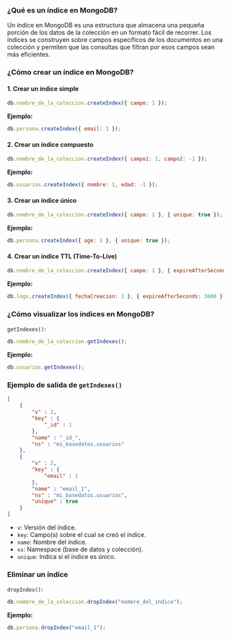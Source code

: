 ### ¿Qué es un índice en MongoDB?
Un índice en MongoDB es una estructura que almacena una pequeña porción de los datos de la colección en un formato fácil de recorrer. Los índices se construyen sobre campos específicos de los documentos en una colección y permiten que las consultas que filtran por esos campos sean más eficientes.

### ¿Cómo crear un índice en MongoDB?

#### 1. Crear un índice simple
```javascript
db.nombre_de_la_coleccion.createIndex({ campo: 1 });
```
**Ejemplo:**

```javascript
db.persona.createIndex({ email: 1 });
```

#### 2. Crear un índice compuesto

```javascript
db.nombre_de_la_coleccion.createIndex({ campo1: 1, campo2: -1 });
```

**Ejemplo:**

```javascript
db.usuarios.createIndex({ nombre: 1, edad: -1 });
```

#### 3. Crear un índice único

```javascript
db.nombre_de_la_coleccion.createIndex({ campo: 1 }, { unique: true });
```

**Ejemplo:**

```javascript
db.persona.createIndex({ age: 1 }, { unique: true });
```

#### 4. Crear un índice TTL (Time-To-Live)
```javascript
db.nombre_de_la_coleccion.createIndex({ campo: 1 }, { expireAfterSeconds: 3600 });
```

**Ejemplo:**

```javascript
db.logs.createIndex({ fechaCreacion: 1 }, { expireAfterSeconds: 3600 });
```

### ¿Cómo visualizar los índices en MongoDB?
`getIndexes()`:

```javascript
db.nombre_de_la_coleccion.getIndexes();
```

**Ejemplo:**

```javascript
db.usuarios.getIndexes();
```

### Ejemplo de salida de `getIndexes()`
```json
[
    {
        "v" : 2,
        "key" : {
            "_id" : 1
        },
        "name" : "_id_",
        "ns" : "mi_basedatos.usuarios"
    },
    {
        "v" : 2,
        "key" : {
            "email" : 1
        },
        "name" : "email_1",
        "ns" : "mi_basedatos.usuarios",
        "unique" : true
    }
]
```

- `v`: Versión del índice.
- `key`: Campo(s) sobre el cual se creó el índice.
- `name`: Nombre del índice.
- `ns`: Namespace (base de datos y colección).
- `unique`: Indica si el índice es único.

### Eliminar un índice
`dropIndex()`:

```javascript
db.nombre_de_la_coleccion.dropIndex("nombre_del_indice");
```

**Ejemplo:**

```javascript
db.persona.dropIndex("email_1");
```
